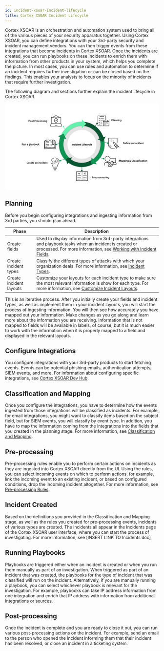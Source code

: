 ```yaml
---
id: incident-xsoar-incident-lifecycle
title: Cortex XSOAR Incident Lifecycle
---
```

Cortex XSOAR is an orchestration and automation system used to bring all of the various pieces of your security apparatus together. Using Cortex XSOAR, you can define integrations with your 3rd-party security and incident management vendors. You can then trigger events from these integrations that become incidents in Cortex XSOAR. Once the incidents are created, you can run playbooks on these incidents to enrich them with information from other products in your system, which helps you complete the picture. In most cases, you can use rules and automation to determine if an incident requires further investigation or can be closed based on the findings. This enables your analysts to focus on the minority of incidents that require further investigation. 

The following diagram and sections further explain the incident lifecycle in Cortex XSOAR.

![Incident Lifecycle](../../doc_imgs/howtos/incidents/Incident_Lifecycle.png "Incident Lifecycle")

## Planning
Before you begin configuring integrations and ingesting information from 3rd parties, you should plan ahead. 

| Phase | Description | 
| ------ | ------ |
| Create fields | Used to display information from 3rd-party integrations and playbook tasks when an incident is created or processed. For more information, see [Working with Incident Fields](howto-incident-fields).|
| Create incident types | Classify the different types of attacks with which your organization deals. For more information, see [Incident Types](incident-types). |
| Create incident layouts | Customize your layouts for each incident type to make sure the most relevant information is show for each type. For more information, see [Customize Incident Layouts](incident-customize-incident-layout). |


This is an iterative process. After you initially create your fields and incident types, as well as implement them in your incident layouts, you will start the process of ingesting information. You will then see how accurately you have mapped out your information. Make changes as you go along and learn more about the information you are receiving. Information that is not mapped to fields will be available in labels, of course, but it is much easier to work with the information when it is properly mapped to a field and displayed in the relevant layouts.

## Configure Integrations
You configure integrations with your 3rd-party products to start fetching events. Events can be potential phishing emails, authentication attempts, SIEM events, and more. For information about configuring specific integrations, see [Cortex XSOAR Dev Hub](https://xsoar.pan.dev/).

## Classification and Mapping
Once you configure the integrations, you have to determine how the events ingested from those integrations will be classified as incidents. For example, for email integrations, you might want to classify items based on the subject field, but for SIEM events, you will classify by event type. In addition, you have to map the information coming from the integrations into the fields that you created in the planning stage. For more information, see [Classification and Mapping](incident-classification-mapping).

## Pre-processing
Pre-processing rules enable you to perform certain actions on incidents as they are ingested into Cortex XSOAR directly from the UI. Using the rules, you can select incoming events on which to perform actions, for example, link the incoming event to an existing incident, or based on configured conditions, drop the incoming incident altogether. For more information, see [Pre-processing Rules](incident-pre-processing).

## Incident Created
Based on the definitions you provided in the Classification and Mapping stage, as well as the rules you created for pre-processing events, incidents of various types are created. The incidents all appear in the Incidents page of the Cortex XSOAR user interface, where you can start the process of investigating. For more information, see [INSERT LINK TO Incidents doc]

## Running Playbooks
Playbooks are triggered either when an incident is created or when you run them manually as part of an investigation. When triggered as part of an incident that was created, the playbooks for the type of incident that was classified will run on the incident. Alternatively, if you are manually running a playbook, you can select whichever playbook is relevant for the investigation. For example, playbooks can take IP address information from one integration and enrich that IP address with information from additional integrations or sources. 

## Post-processing
Once the incident is complete and you are ready to close it out, you can run various post-processing actions on the incident. For example, send an email to the person who opened the incident informing them that their incident has been resolved, or close an incident in a ticketing system.
